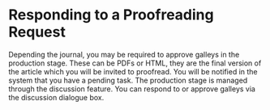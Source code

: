 # Responding to a Proofreading Request
Depending the journal, you may be required to approve galleys in the production stage. These can be PDFs or HTML, they are the final version of the article which you will be invited to proofread. You will be notified in the system that you have a pending task. The production stage is managed through the discussion feature.  You can respond to or approve galleys via the discussion dialogue box. 